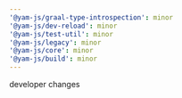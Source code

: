 ```yaml
---
'@yam-js/graal-type-introspection': minor
'@yam-js/dev-reload': minor
'@yam-js/test-util': minor
'@yam-js/legacy': minor
'@yam-js/core': minor
'@yam-js/build': minor
---
```


developer changes
